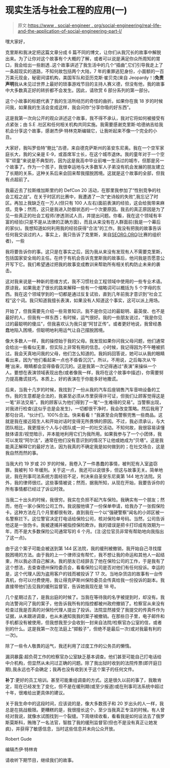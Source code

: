 # 现实生活与社会工程的应用(一)

> 原文:[https://www . social-engineer . org/social-engineering/real-life-and-the-application-of-social-engineering-part-I/](https://www.social-engineer.org/social-engineering/real-life-and-the-application-of-social-engineering-part-i/)

嘿大家好，

克里斯和我决定把这篇文章分成 6 篇不同的博文，让你们从我冗长的故事中解脱出来。为了让你对这个故事有个大概的了解，或者可以说是满足你众所周知的胃口，我会给出一些剧透..这个故事讲述了我生活中的几个“插曲”,它们引导我走上了一条超现实的道路，不知何故包括两个大陆，7 年的重罪逃犯身份，小面额的一百万美元现金，秘密间谍机构，美国军队和亚历克斯·崔贝克(来自 Jeopardy！)**免责声明**我从未见过世界上最好的琐事游戏节目的主持人赛义德，但没有他，我的故事中大多数真正好的转折都不会发生。因此，请欣赏 6 部分系列的第一部分。

这个小故事的标题代表了我的生活所经历的奇怪的曲折。如果你在我 18 岁的时候问我，如果我的生活会变成这样，我会问你“分享你吸的好东西”。

这是我第一次向公开的观众讲述这个故事，我不得不承认，我对它将如何被接受有点紧张；由 S.E .社区和任何相关机构共同实施。我需要感谢克里斯·哈德纳吉给我机会分享这个故事，感谢杰伊·特林克斯编辑它，让我听起来不像一个完全的小丑。

大家好，我叫罗伯特“鲍比”古德，来自德克萨斯州的圣安东尼奥。我在一个空军家庭长大，我的父亲是 E-9，或首席军士长，在这个城市退休。我的童年对于一个空军“顽童”来说是不典型的，因为这是我高中毕业前唯一生活过的城市，但那是另一个故事了。作为一个孩子，我很幸运地与大多数军人子弟没有机会发展的朋友建立了长期的关系，这种关系后来会回来帮我摆脱困境。这就是这个故事的全部，但我有点超前了。

我最近去了拉斯维加斯里约的 DefCon 20 活动，在那里我参加了“性别竞争的社会工程之战”。在关于时区的比赛中，我遭遇了一次“史诗般的失败”,我忘记了时区。再加上我缺乏在一万人(但只有 100 人左右)面前表演的经验，这会给我带来麻烦。竞争；然而，这只是我进入防御状态的一个次要原因。我去的真正原因是为了见一些真正的社会工程师/渗透测试人员，并提出问题。你看，我在这个领域有丰富的经验(只是不是从法律的正确方面)，而且从来没有在人群面前(我是一个幕后的家伙)。我想知道如何利用我的经验获得“合法”的工作。我没有把我的故事告诉任何我交谈过的人，事实上，我只告诉了克里斯，来自[SEORG.ORG](https://www.social-engineer.com "Social-Engineer, Inc")(比赛的组织者)，一些

我将要告诉你的事。这只是在事实之后，因为我从来没有发现有人不需要克里斯，包括国家安全局的主任。在终于有机会告诉克里斯我的故事后，他问我是否愿意公开写下它。我们希望通过把我的故事变成教训来帮助所有相关机构防止未来的袭击。

这对我来说是一种新的思维方式，我不习惯社会工程领域中使用的一些专业术语。原谅我，如果我走了很长的路来解释一些有一个缩略词可以概括为 5 个字母的东西。我在这个领域学到的一切都是通过反复试验，直到几年前我才意识到“社会工程”这个词。我只知道我擅长表演，如果没有人知道这个事实，这可以派上用场。

开始了，但我需要先介绍一些背景知识。我不是你见过的最聪明、最英俊、也不是最好的人，但我有一样东西；有时候，运气很好。我的一些朋友说过，“我是你见过的最聪明的傻瓜”，但我喜欢认为我只是“阿甘正传”。或者更好地说，我曾经愚蠢地陷入困境，但聪明地利用运气让自己摆脱困境。

像大多数人一样，我的操控始于我的父母。我发现如果你问我父母问题，他们通常会给出一些看似无害，但实际上非常有用的信息。小时候，我记得因为不午睡被抓过。我会天真地问我的父母，他们怎么知道的。我妈妈回答说，她可以从我的眼睛看出来，因为“他们看起来一点也不昏昏沉沉”。所以，不用说，之后每次从‘午睡’出来，眼睛都会显得昏昏沉沉的。这是我第一次记得通过“表演”来操纵一个人。要想在表演领域表现出色(或者像我一样，我将在这个故事中描述)，你需要努力提高撒谎技巧。本质上，好的表演在于你能多好地撒谎。

后来，当我十几岁的时候，我找到了一份从我的汽车后座销售汽车音响设备的工作。我的生意都是合法的，我甚至必须从市里获得许可证，但我们让顾客觉得这是一笔“非法交易”。我的顾客认为他们得到了一笔“一生难得的交易”。当警察出现，对我进行检查(这似乎总是会发生)，一切都很干净时，我会改变策略。然后我用了那句台词，“伙计们，100%合法。快来看看！”我甚至会向警察兜售一些商品。这就是我在接近陌生人和开始对话时变得无所畏惧的原因。不过，我必须承认，与大团队相比，我更擅长个人与小团队或一对一的社交活动。不知何故，我很容易读懂肢体语言/视觉暗示，并本能地利用它们为我所用。如果我参与了一个小团体，我可以发现“阿尔法”，通常在他们没有意识到的情况下让他或她成为“贝塔”。这是我能真正解释它的最好方法，因为我真的不确定我是如何做到的；在社交场合，这是我自然而然的事。

当我大约 19 岁或 20 岁的时候，我卷入了一件愚蠢的事情，被判犯有入室盗窃罪。我被判 10 年缓刑。关于这一点，我还可以说很多，但这与故事无关。简单地说，我在刑事司法系统方面经验不足，判决来自圣安东尼奥第 144 地方法院。另外，我的律师很烂。这些事情被说；然而，据我所知，从现在开始，我要告诉你的所有事情都已经过了诉讼时效。

当我二十出头的时候，我很穷。我实在负担不起汽车保险。我确实有一个朋友；然而，他在一家小保险公司工作。我说服他填了一份保单申请，给我办了一张假保险卡。这种方法在几个月里都很有效，直到我在一个以“强硬警察”闻名的小郊区被一名警察拦下。这位警官决定打电话给保险公司，核对保险单号码。当然，公司告诉他这是一张伪卡。我被逮捕并被指控保险欺诈。我的错误是把卡打印成有效期为一年，而不是大多数保险公司通常写的 6 个月。(注:这位官员非常有帮助地向我指出了这一点)。

由于这个案子可能会被送到第 144 区法院，我的缓刑被撤销，我开始自己寻找摆脱困境的方法。由于我的上一个律师没有帮忙，我不想让我的命运和其他人一起结束，所以我必须自己解决。我的朋友已经辞去了他在保险公司的工作，于是我有了这个想法，去查查德州保险委员会，看看保险公司是否对他们有任何投诉。幸运的是，这个代理人因为盗用客户的钱而被投诉了 17 次。当地杂货店的故事有一台传真机，你可以付费使用，我让得克萨斯州保险委员会传真给我一份投诉的副本。我直接带他们去见我的缓刑监督官，告诉她我现在是 18 号。

几个星期过去了，是我出庭的时候了。当我在等待我的名字被提到时，却没有。我向法警询问了我的案子，他告诉我所有的指控都被州政府撤销了。检察官从来没有检查过我是否真的对保险代理人提出了投诉。法院显然接受了我提交的传真件作为证据，从未跟进调查，也从未通知我我的案子被撤销。在那些日子里，电子邮件和手机都没有被使用，但我想我至少会收到一封来自法院/检察官办公室的信，或者别的什么。这是我第一次在法庭上“掷骰子”，但绝不是最后一次(或对我最有利的一次)。

除了一些令人敬畏的运气，我还利用了过度工作的公务员的懒惰。

漏洞暴露:超负荷工作的检察官办公室缺乏基本调查。他们甚至可能自己打电话给中介机构，但显然从未问过正确的问题。除了我出狱时收到的法院传票(即开庭日期),我永远也不会确定；我再也没有收到关于这个案子的任何文件。

**补丁**:更好的员工培训。甚至可能重组调查的方式。这是很久以前的事了，我敢肯定，现在已经发生了变化，但不是在缓刑期(或至少报道)或在刑事司法系统中超过十年，很难给出更具体的建议。

关于我生命中的这段时间，应该说的是，像大多数孩子和 20 岁出头的人一样，我总是在挑战极限。更糟糕的是，我很擅长这个，至少当我真正专注的时候。有人曾经对我说，就像水试图找到一个裂缝。下周继续收看，看看我是如何设法去了俄罗斯莫斯科，贿赂了一名法官，智胜了我的缓刑监督官(但也不是没有真正让她发疯)，并获得了敏感信息，当时这些信息并未向公众开放。

Robert Gude

编辑杰伊·特林肯

请收听下期节目，继续我们的故事。